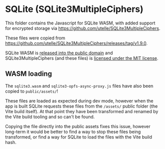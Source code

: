 # SQLite (SQLite3MultipleCiphers)

This folder contains the Javascript for SQLite WASM, with added support for encrypted storage via https://github.com/utelle/SQLite3MultipleCiphers.

These files were copied from https://github.com/utelle/SQLite3MultipleCiphers/releases/tag/v1.9.0.

SQLite WASM is [released into the public domain](https://www.sqlite.org/copyright.html) and SQLite3MultipleCiphers (and these files) is [licensed under the MIT license](https://github.com/utelle/SQLite3MultipleCiphers/blob/main/LICENSE).

## WASM loading
The `sqlite3.wasm` and `sqlite3-opfs-async-proxy.js` files have also been copied to `public/assets/`!  

These files are loaded as expected during dev mode, however when the app is built SQLite
requests these files from the `/assets/` public folder (the Vite build itself).
At that point they have been transformed and renamed by the Vite build tooling and so can't be found.  

Copying the file directly into the public assets fixes this issue, however long-term it would be better to find 
a way to stop these files being transformed, or find a way for SQLite to load the files with the Vite build hash.
